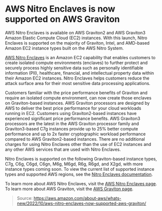 # AWS Nitro Enclaves is now supported on AWS Graviton

AWS Nitro Enclaves is available on AWS Graviton2 and AWS Graviton3 Amazon Elastic Compute Cloud (EC2) instances. With this launch, Nitro Enclaves is supported on the majority of Graviton, Intel, and AMD-based Amazon EC2 instance types built on the AWS Nitro System.

[AWS Nitro Enclaves](https://aws.amazon.com/ec2/nitro/nitro-enclaves/) is an Amazon EC2 capability that enables customers to create isolated compute environments (enclaves) to further protect and securely process highly sensitive data such as personally identifiable information (PII), healthcare, financial, and intellectual property data within their Amazon EC2 instances. Nitro Enclaves helps customers reduce the attack surface area for their most sensitive data processing applications.

Customers familiar with the price performance benefits of Graviton and require an isolated compute environment, can now create those enclaves on Graviton-based instances. AWS Graviton processors are designed by AWS to deliver the best price performance for your cloud workloads running in EC2. Customers using Graviton2-based instances have experienced significant price performance benefits. AWS Graviton3 processors are the latest in the AWS Graviton processor family and Graviton3-based C7g instances provide up to 25% better compute performance and up to 2x faster cryptographic workload performance compared to AWS Graviton2-based instances. There are no additional charges for using Nitro Enclaves other than the use of EC2 instances and any other AWS services that are used with Nitro Enclaves.

Nitro Enclaves is supported on the following Graviton-based instance types, C7g, C6g, C6gd, C6gn, M6g, M6gd, R6g, R6gd, and X2gd, with more instance types coming soon. To view the current list of supported instance types and supported AWS regions, see the [Nitro Enclaves documentation](https://docs.aws.amazon.com/enclaves/latest/user/nitro-enclave.html).

To learn more about AWS Nitro Enclaves, visit the [AWS Nitro Enclaves page](https://aws.amazon.com/ec2/nitro/nitro-enclaves/). To learn more about AWS Graviton, visit the [AWS Graviton page](https://aws.amazon.com/ec2/graviton/).

> Source: https://aws.amazon.com/about-aws/whats-new/2022/10/aws-nitro-enclaves-now-supported-aws-graviton/